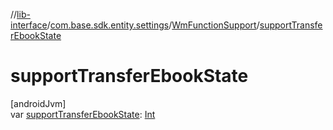 //[lib-interface](../../../index.md)/[com.base.sdk.entity.settings](../index.md)/[WmFunctionSupport](index.md)/[supportTransferEbookState](support-transfer-ebook-state.md)

# supportTransferEbookState

[androidJvm]\
var [supportTransferEbookState](support-transfer-ebook-state.md): [Int](https://kotlinlang.org/api/latest/jvm/stdlib/kotlin/-int/index.html)
